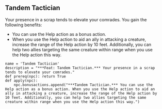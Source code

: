 ## Tandem Tactician
Your presence in a scrap tends to elevate your comrades. You gain the following benefits:

* You can use the Help action as a bonus action.
* When you use the Help action to aid an ally in attacking a creature, increase the range of the Help action by 10 feet. Additionally, you can help two allies targeting the same creature within range when you use the Help action this way. 

```
name = 'Tandem Tactician'
description = "***Feat: Tandem Tactician.*** Your presence in a scrap tends to elevate your comrades."
def prereq(npc): return True
def apply(npc):
    npc.bonusactions.append("***Tandem Tactician.*** You can use the Help action as a bonus action. When you use the Help action to aid an ally in attacking a creature, increase the range of the Help action by 10 feet. Additionally, you can help two allies targeting the same creature within range when you use the Help action this way.")
```
